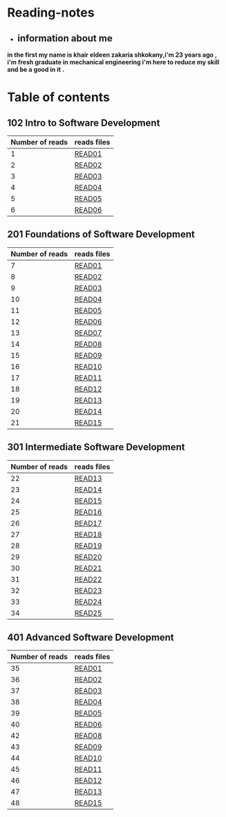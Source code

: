 # Reading-notes
* ## information about me   

**in the first my name is khair eldeen zakaria shkokany,i'm 23 years ago , i'm fresh graduate in mechanical engineering i'm here to reduce my skill and be a good in it .**

# Table of contents 

## 102 Intro to Software Development

|Number of reads | reads files                |
|----------------|----------------------------|
|1               | [READ01](102/READ01.md)    |
|2               | [READ02](102/READO2.md)    |
|3               | [READ03](102/READ03.md)    |
|4               | [READ04](102/READ04.md)    |
|5               | [READ05](102/READ05.md)    |
|6               | [READ06](102/READ06.md)    |

## 201 Foundations of Software Development

|Number of reads | reads files                |
|----------------|----------------------------|
|7               | [READ01](201/class-01.md)  |
|8               | [READ02](201/class-02.md)  |
|9               | [READ03](201/class-03.md)  |
|10              | [READ04](201/class-04.md)  |
|11              | [READ05](201/class-05.md)  |
|12              | [READ06](201/class-06.md)  |
|13              | [READ07](201/class-07.md)  |
|14              | [READ08](201/class-08.md)  |
|15              | [READ09](201/class-09.md)  |
|16              | [READ10](201/class-10.md)  |
|17              | [READ11](201/class-11.md)  |
|18              | [READ12](201/class-12.md)  |
|19              | [READ13](201/class-13.md)  |
|20              | [READ14](201/class-14.md)  |
|21              | [READ15](201/class-15.md)  |


## 301 Intermediate Software Development


|Number of reads | reads files                |
|----------------|----------------------------|
|22              | [READ13](301/class-01.md)  |
|23              | [READ14](301/class-02.md)  |
|24              | [READ15](301/class-03.md)  |
|25              | [READ16](301/class-04.md)  |
|26              | [READ17](301/class-05.md)  |
|27              | [READ18](301/class-06.md)  |
|28              | [READ19](301/class-07.md)  |
|29              | [READ20](301/class-08.md)  |
|30              | [READ21](301/class-09.md)  |
|31              | [READ22](301/class-10.md)  |
|32              | [READ23](301/class-11.md)  |
|33              | [READ24](301/class-12.md)  |
|34              | [READ25](301/class-13.md)  |


## 401 Advanced Software Development


|Number of reads | reads files                |
|----------------|----------------------------|
|35              | [READ01](401/class-01.md)  |
|36              | [READ02](401/class-02.md)  |
|37              | [READ03](401/class-03.md)  |
|38              | [READ04](401/class-04.md)  |
|39              | [READ05](401/class-05.md)  |
|40              | [READ06](401/class-06.md)  |
|42              | [READ08](401/class-08.md)  |
|43              | [READ09](401/class-09.md)  |
|44              | [READ10](401/class-10.md)  |
|45              | [READ11](401/class-11.md)  |
|46              | [READ12](401/class-12.md)  |
|47              | [READ13](401/class-13.md)  |
|48              | [READ15](401/class-15.md)  |









